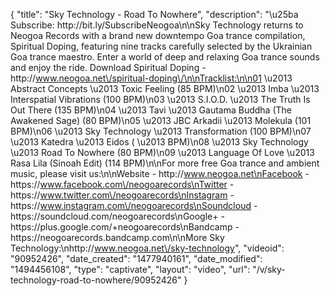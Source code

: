 {
    "title": "Sky Technology - Road To Nowhere",
    "description": "\u25ba Subscribe: http:\/\/bit.ly\/SubscribeNeogoa\n\nSky Technology returns to Neogoa Records with a brand new downtempo Goa trance compilation, Spiritual Doping, featuring nine tracks carefully selected by the Ukrainian Goa trance maestro. Enter a world of deep and relaxing Goa trance sounds and enjoy the ride. Download Spiritual Doping - http:\/\/www.neogoa.net\/spiritual-doping\/\n\nTracklist:\n\n01 \u2013 Abstract Concepts \u2013 Toxic Feeling (85 BPM)\n02 \u2013 Imba \u2013 Interspatial Vibrations (100 BPM)\n03 \u2013 S.I.O.D. \u2013 The Truth Is Out There (135 BPM)\n04 \u2013 Tavi \u2013 Gautama Buddha (The Awakened Sage) (80 BPM)\n05 \u2013 JBC Arkadii \u2013 Molekula (101 BPM)\n06 \u2013 Sky Technology \u2013 Transformation (100 BPM)\n07 \u2013 Katedra \u2013 Eidos ( \u2013 BPM)\n08 \u2013 Sky Technology \u2013 Road To Nowhere (80 BPM)\n09 \u2013 Language Of Love \u2013 Rasa Lila (Sinoah Edit) (114 BPM)\n\nFor more free Goa trance and ambient music, please visit us:\n\nWebsite - http:\/\/www.neogoa.net\nFacebook - https:\/\/www.facebook.com\/neogoarecords\nTwitter - https:\/\/www.twitter.com\/neogoarecords\nInstagram - https:\/\/www.instagram.com\/neogoarecords\nSoundcloud - https:\/\/soundcloud.com\/neogoarecords\nGoogle+ - https:\/\/plus.google.com\/+neogoarecords\nBandcamp - https:\/\/neogoarecords.bandcamp.com\n\nMore Sky Technology:\nhttp:\/\/www.neogoa.net\/sky-technology",
    "videoid": "90952426",
    "date_created": "1477940161",
    "date_modified": "1494456108",
    "type": "captivate",
    "layout": "video",
    "url": "\/v\/sky-technology-road-to-nowhere\/90952426"
}